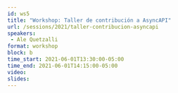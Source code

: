 ```yaml
---
id: ws5
title: "Workshop: Taller de contribución a AsyncAPI"
url: /sessions/2021/taller-contribucion-asyncapi
speakers:
 - Ale Quetzalli
format: workshop
block: b
time_start: 2021-06-01T13:30:00-05:00
time_end: 2021-06-01T14:15:00-05:00
video:
slides:
---
```

